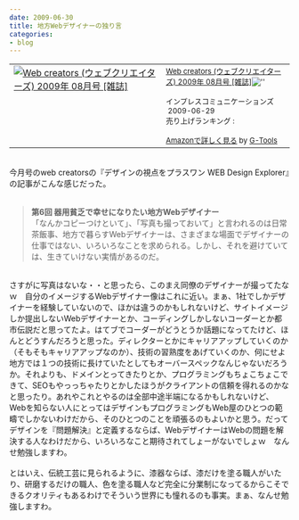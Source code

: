 ```yaml
---
date: 2009-06-30
title: 地方Webデザイナーの独り言
categories:
- blog
---
```


<div><table border="0" cellpadding="5"><tbody><tr><td valign="top"><a href="http://www.amazon.co.jp/exec/obidos/ASIN/B002D3HPZU/warikiru-22/ref=nosim/" target="_blank"><img src="http://ecx.images-amazon.com/images/I/51STJU-N8sL._SL160_.jpg" border="0" alt="Web creators (ウェブクリエイターズ) 2009年 08月号 [雑誌]" /></a></td><td valign="top"><span><a href="http://www.amazon.co.jp/Web-creators-%E3%82%A6%E3%82%A7%E3%83%96%E3%82%AF%E3%83%AA%E3%82%A8%E3%82%A4%E3%82%BF%E3%83%BC%E3%82%BA-2009%E5%B9%B4-08%E6%9C%88%E5%8F%B7/dp/B002D3HPZU%3FSubscriptionId%3D0G91FPYVW6ZGWBH4Y9G2%26tag%3Dwarikiru-22%26linkCode%3Dxm2%26camp%3D2025%26creative%3D165953%26creativeASIN%3DB002D3HPZU" target="_blank"><span class="Apple-style-span"  style="font-size:small;">Web creators (ウェブクリエイターズ) 2009年 08月号 [雑誌]</span></a><span class="Apple-style-span"  style="font-size:small;"><img src="http://www.blogger.com/'http://www.assoc-amazon.jp/e/ir?t=" l="ur2&amp;o=" width="'1'" height="'1'" border="'0'" alt="''" /><br /><br />インプレスコミュニケーションズ  2009-06-29<br />売り上げランキング :<br /><br /></span><a href="http://www.amazon.co.jp/Web-creators-%E3%82%A6%E3%82%A7%E3%83%96%E3%82%AF%E3%83%AA%E3%82%A8%E3%82%A4%E3%82%BF%E3%83%BC%E3%82%BA-2009%E5%B9%B4-08%E6%9C%88%E5%8F%B7/dp/B002D3HPZU%3FSubscriptionId%3D0G91FPYVW6ZGWBH4Y9G2%26tag%3Dwarikiru-22%26linkCode%3Dxm2%26camp%3D2025%26creative%3D165953%26creativeASIN%3DB002D3HPZU" target="_blank"><span class="Apple-style-span"  style="font-size:small;">Amazonで詳しく見る</span></a></span><span class="Apple-style-span"  style="font-size:small;"> </span><span><span class="Apple-style-span"  style="font-size:small;">by </span><a href="http://www.goodpic.com/mt/aws/index.html"><span class="Apple-style-span"  style="font-size:small;">G-Tools</span></a></span></td></tr></tbody></table></div><div><br /></div><div>今月号のweb creatorsの『デザインの視点をプラスワン WEB Design Explorer』の記事がこんな感じだった。</div><div><br /></div><div></div><blockquote><div><span class="Apple-style-span" style="font-weight: bold;">第6回 器用貧乏で幸せになりたい地方Webデザイナー</span></div><div>「なんかコピーつけといて」、「写真も撮っておいて」と言われるのは日常茶飯事、地方で暮らすWebデザイナーは、さまざまな場面でデザイナーの仕事ではない、いろいろなことを求められる。しかし、それを避けていては、生きていけない実情があるのだ。</div></blockquote><div></div><div><br /></div><div>さすがに写真はないな・・と思ったら、このまえ同僚のデザイナーが撮ってたなｗ　自分のイメージするWebデザイナー像はこれに近い。まぁ、1社でしかデザイナーを経験していないので、ほかは違うのかもしれないけど、サイトイメージしか提出しないWebデザイナーとか、コーディングしかしないコーダーとか都市伝説だと思ってたよ。はてブでコーダーがどうとうか話題になってたけど、ほんとどうすんだろうと思った。ディレクターとかにキャリアアップしていくのか（そもそもキャリアアップなのか）、技術の習熟度をあげていくのか、何にせよ地方では１つの技術に長けていたとしてもオーバースペックなんじゃないだろうか。それよりも、ドメインとってきたりとか、プログラミングもちょこちょこできて、SEOもやっっちゃたりとかしたほうがクライアントの信頼を得れるのかなと思ったり。あれやこれとやるのは全部中途半端になるかもしれないけど、Webを知らない人にとってはデザインもプログラミングもWeb屋のひとつの範疇でしかないわけだから、そのひとつのことを頑張るのもよいかと思う。だってデザインを『問題解決』と定義するならば、WebデザイナーはWebの問題を解決する人なわけだから、いろいろなこと期待されてしょーがないでしょｗ　なんせ勉強しますわ。</div><div><br /></div><div>とはいえ、伝統工芸に見られるように、漆器ならば、漆だけを塗る職人がいたり、研磨するだけの職人、色を塗る職人など完全に分業制になってるからこそできるクオリティもあるわけでそういう世界にも憧れるのも事実。まぁ、なんせ勉強しますわ。</div>

